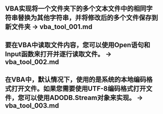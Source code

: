 ## VBA实现将一个文件夹下的多个文本文件中的相同字符串替换为其他字符串，并将修改后的多个文件保存到新文件夹 -> vba_tool_001.md

## 要在VBA中读取文件内容，您可以使用Open语句和Input函数来打开并逐行读取文件。 -> vba_tool_002.md

## 在VBA中，默认情况下，使用的是系统的本地编码格式打开文件。如果您需要使用UTF-8编码格式打开文件，您可以使用ADODB.Stream对象来实现。 -> vba_tool_003.md
